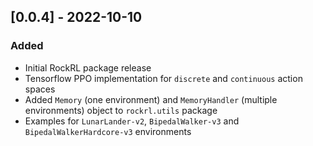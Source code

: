 ## [0.0.4] - 2022-10-10

### Added
- Initial RockRL package release
- Tensorflow PPO implementation for `discrete` and `continuous` action spaces
- Added `Memory` (one environment) and `MemoryHandler` (multiple environments) object to `rockrl.utils` package
- Examples for `LunarLander-v2`, `BipedalWalker-v3` and `BipedalWalkerHardcore-v3` environments